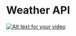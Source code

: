 # Weather API


[![Alt text for your video](https://img.youtube.com/vi/PpqFSzgZr4E/0.jpg)](http://www.youtube.com/watch?v=PpqFSzgZr4E)

